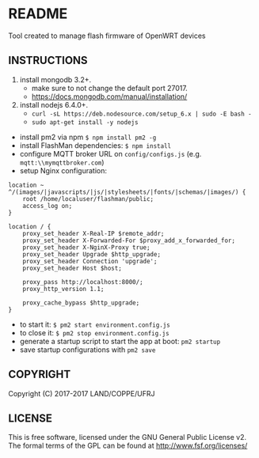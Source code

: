 # README #

Tool created to manage flash firmware of OpenWRT devices

## INSTRUCTIONS ##

1. install mongodb 3.2+.
    * make sure to not change the default port 27017.
	* https://docs.mongodb.com/manual/installation/
2. install nodejs 6.4.0+.
	* `curl -sL https://deb.nodesource.com/setup_6.x | sudo -E bash -`
	* `sudo apt-get install -y nodejs`

* install pm2 via npm `$ npm install pm2 -g`
* install FlashMan dependencies: `$ npm install`
* configure MQTT broker URL on `config/configs.js` (e.g. `mqtt:\\mymqttbroker.com`)
* setup Nginx configuration:

```
location ~ ^/(images/|javascripts/|js/|stylesheets/|fonts/|schemas/|images/) {
	root /home/localuser/flashman/public;
	access_log on;
}
```

```
location / {
	proxy_set_header X-Real-IP $remote_addr;
	proxy_set_header X-Forwarded-For $proxy_add_x_forwarded_for;
	proxy_set_header X-NginX-Proxy true;
	proxy_set_header Upgrade $http_upgrade;
	proxy_set_header Connection 'upgrade';
	proxy_set_header Host $host;

	proxy_pass http://localhost:8000/;
	proxy_http_version 1.1;

	proxy_cache_bypass $http_upgrade;
}
```

* to start it: `$ pm2 start environment.config.js`
* to close it: `$ pm2 stop environment.config.js`
* generate a startup script to start the app at boot: `pm2 startup`
* save startup configurations with `pm2 save`


## COPYRIGHT ##

Copyright (C) 2017-2017 LAND/COPPE/UFRJ

## LICENSE ##

This is free software, licensed under the GNU General Public License v2.
The formal terms of the GPL can be found at http://www.fsf.org/licenses/

